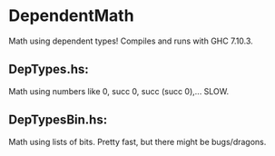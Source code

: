 # DependentMath
Math using dependent types! Compiles and runs with GHC 7.10.3.

## DepTypes.hs:
Math using numbers like 0, succ 0, succ (succ 0),... SLOW.

## DepTypesBin.hs:
Math using lists of bits. Pretty fast, but there might be bugs/dragons.